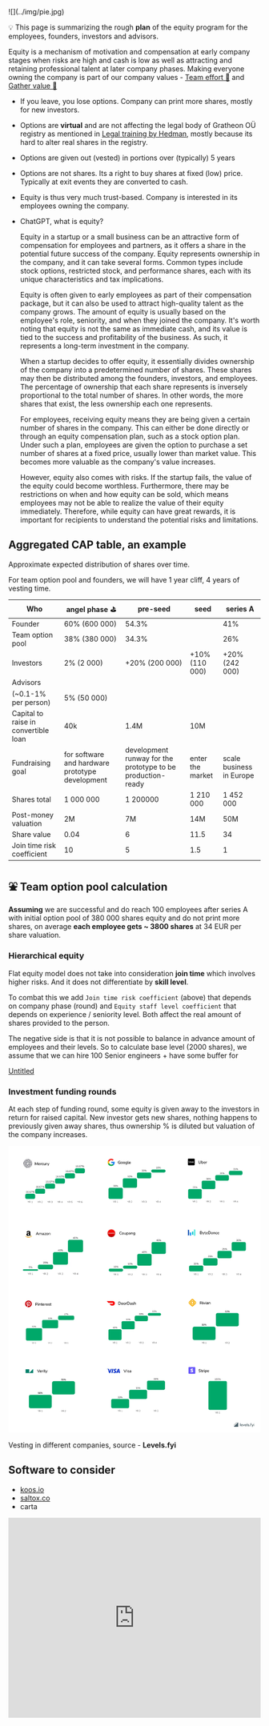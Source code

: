 

<div style={{ height:150, overflow:"hidden", verticalAlign:"middle", marginBottom:10, borderRadius:5 }}><div style={{ marginTop: "-20%" }}>
![](../img/pie.jpg)
</div></div>

💡 This page is summarizing the rough **plan** of the equity program for the employees, founders, investors and advisors.

Equity is a mechanism of motivation and compensation at early company stages when risks are high and cash is low as well as attracting and retaining professional talent at later company phases. Making everyone owning the company is part of our company values - [Team effort 🐝](🫀%20Culture%20and%20values/Team%20effort%20🐝.md) and [Gather value 🍯](🫀%20Culture%20and%20values/Gather%20value%20🍯.md)

- If you leave, you lose options. Company can print more shares, mostly for new investors.
    
- Options are **virtual** and are not affecting the legal body of Gratheon OÜ registry as mentioned in [Legal training by Hedman](https://www.notion.so/Legal-training-by-Hedman-6144b4856a8a4ffbbe28f145d4b4470e?pvs=21), mostly because its hard to alter real shares in the registry.
    
- Options are given out (vested) in portions over (typically) 5 years
    
- Options are not shares. Its a right to buy shares at fixed (low) price. Typically at exit events they are converted to cash.
    
- Equity is thus very much trust-based. Company is interested in its employees owning the company.
    
- ChatGPT, what is equity?
    
    Equity in a startup or a small business can be an attractive form of compensation for employees and partners, as it offers a share in the potential future success of the company. Equity represents ownership in the company, and it can take several forms. Common types include stock options, restricted stock, and performance shares, each with its unique characteristics and tax implications.
    
    Equity is often given to early employees as part of their compensation package, but it can also be used to attract high-quality talent as the company grows. The amount of equity is usually based on the employee's role, seniority, and when they joined the company. It's worth noting that equity is not the same as immediate cash, and its value is tied to the success and profitability of the business. As such, it represents a long-term investment in the company.
    
    When a startup decides to offer equity, it essentially divides ownership of the company into a predetermined number of shares. These shares may then be distributed among the founders, investors, and employees. The percentage of ownership that each share represents is inversely proportional to the total number of shares. In other words, the more shares that exist, the less ownership each one represents.
    
    For employees, receiving equity means they are being given a certain number of shares in the company. This can either be done directly or through an equity compensation plan, such as a stock option plan. Under such a plan, employees are given the option to purchase a set number of shares at a fixed price, usually lower than market value. This becomes more valuable as the company's value increases.
    
    However, equity also comes with risks. If the startup fails, the value of the equity could become worthless. Furthermore, there may be restrictions on when and how equity can be sold, which means employees may not be able to realize the value of their equity immediately. Therefore, while equity can have great rewards, it is important for recipients to understand the potential risks and limitations.


## Aggregated CAP table, an example

Approximate expected distribution of shares over time.

For team option pool and founders, we will have 1 year cliff, 4 years of vesting time.

| Who                                  | angel phase ⛳                                   | pre-seed                                                    | seed             | series A                 |
| ------------------------------------ | ----------------------------------------------- | ----------------------------------------------------------- | ---------------- | ------------------------ |
| Founder                              | 60% (600 000)                                   | 54.3%                                                       |                  | 41%                      |
| Team option pool                     | 38% (380 000)                                   | 34.3%                                                       |                  | 26%                      |
| Investors                            | 2% (2 000)                                      | +20% (200 000)                                              | +10% (110 000)   | +20% (242 000)           |
| Advisors                             |                                                 |                                                             |                  |                          |
| (~0.1-1% per person)                 | 5% (50 000)                                     |                                                             |                  |                          |
| Capital to raise in convertible loan | 40k                                             | 1.4M                                                        | 10M              |                          |
| Fundraising goal                     | for software and hardware prototype development | development runway for the prototype to be production-ready | enter the market | scale business in Europe |
| Shares total                         | 1 000 000                                       | 1 200000                                                    | 1 210 000        | 1 452 000                |
| Post-money valuation                 | 2M                                              | 7M                                                          | 14M              | 50M                      |
| Share value                          | 0.04                                            | 6                                                           | 11.5             | 34                       |
| Join time risk coefficient           | 10                                              | 5                                                           | 1.5              | 1                        |

## ⛲ Team option pool calculation

**Assuming** we are successful and do reach 100 employees after series A with initial option pool of 380 000 shares equity and do not print more shares, on average **each employee gets ~ 3800 shares** at 34 EUR per share valuation.

### Hierarchical equity

Flat equity model does not take into consideration **join time** which involves higher risks. And it does not differentiate by **skill level**.

To combat this we add `Join time risk coefficient` (above) that depends on company phase (round) and `Equity staff level coefficient` that depends on experience / seniority level. Both affect the real amount of shares provided to the person.

The negative side is that it is not possible to balance in advance amount of employees and their levels. So to calculate base level (2000 shares), we assume that we can hire 100 Senior engineers + have some buffer for

[Untitled](https://www.notion.so/8467f1a9b27643efb23f567f66a1981f?pvs=21)

### Investment funding rounds

At each step of funding round, some equity is given away to the investors in return for raised capital. New investor gets new shares, nothing happens to previously given away shares, thus ownership % is diluted but valuation of the company increases.

![](img/levels.png)

Vesting in different companies, source - **Levels.fyi**

## Software to consider

- [koos.io](http://koos.io)
- [saltox.co](http://saltox.co)
- carta


<iframe width="100%" height="400" src="https://www.youtube.com/embed/5oO3k5ghKT8" title="STARTUP EQUITY - Who Gets What and Why? How does it work?" frameborder="0" allow="accelerometer; autoplay; clipboard-write; encrypted-media; gyroscope; picture-in-picture; web-share" referrerpolicy="strict-origin-when-cross-origin" allowfullscreen></iframe>

